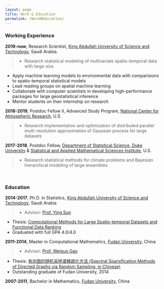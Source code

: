 ```yaml
---
layout: page
title: Work & Education
permalink: /WorkNEducation/
---
```


### Working Experience

**2019-now**, Research Scientist, [King Abdullah University of Science and Technology](https://stsds.kaust.edu.sa), Saudi Arabia.
>* Research statistical modeling of multivariate spatio-temporal data with large size
* Apply machine learning models to environmental data with comparisions to spatio-temporal statistical models
* Lead reading groups on spatial machine learning
* Collaborate with computer scientists in developing high-performance packages for large geostatistical inference
* Mentor students on their internship on research

**2018-2019**, Postdoc Fellow II, Advanced Study Program, [National Center for Atmospheric Research](https://ncar.ucar.edu/), U.S.
>* Research implementation and optimization of distributed parallel multi-resolution approximation of Gaussian process for large datasets

**2017-2018**, Postdoc Fellow, [Department of Statistical Science, Duke University](https://stat.duke.edu/) & [Statistical and Applied Mathematical Sciences Institute](https://www.samsi.info/), U.S.
>* Research statistical methods for climate problems and Bayesian hierarchical modeling of large ensembles

<br>

### Education

**2014-2017**, Ph.D. in Statistics, [King Abdullah University of Science and Technology](https://es.kaust.edu.sa), Saudi Arabia 
>* Advisor: [Prof. Ying Sun](https://cemse.kaust.edu.sa/es/people/person/ying-sun)
* Thesis: [Computational Methods for Large Spatio-temporal Datasets and Functional Data Ranking](https://repository.kaust.edu.sa/bitstream/handle/10754/625200/Huang-thesis.pdf?sequence=3)
* Graduated with full GPA 4.0/4.0

**2011-2014**, Master in Computational Mathematics, [Fudan University](http://math.fudan.edu.cn), China
>* Advisor: [Prof. Weiguo Gao](http://homepage.fudan.edu.cn/wggao/)
* Thesis: [有向图的随机采样谱稀疏化方法 (Spectral Sparsification Methods of Directed Graphs via Random Sampling, in Chinese)](https://cdmd.cnki.com.cn/Article/CDMD-10246-1015419580.htm)
* Outstanding graduate of Fudan University, 2014

**2007-2011**, Bachelor in Mathematics, [Fudan University](http://math.fudan.edu.cn), China